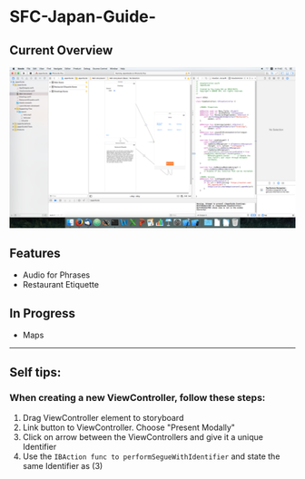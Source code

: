# SFC-Japan-Guide-

## Current Overview
![Image](https://github.com/Isopach/SFC-Japan-Guide-/blob/master/Screen%20Shot%202016-11-30%20at%2011.42.20.png?raw=true)

## Features
- Audio for Phrases
- Restaurant Etiquette

## In Progress
- Maps

---

## Self tips:
### When creating a new ViewController, follow these steps:

1. Drag ViewController element to storyboard
2. Link button to ViewController. Choose "Present Modally"
3. Click on arrow between the ViewControllers and give it a unique Identifier
4. Use the ```IBAction func to performSegueWithIdentifier``` and state the same Identifier as (3)
